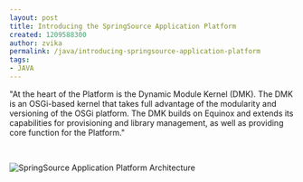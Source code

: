 ```yaml
---
layout: post
title: Introducing the SpringSource Application Platform
created: 1209588300
author: zvika
permalink: /java/introducing-springsource-application-platform
tags:
- JAVA
---
```

<p><span class="thmr_call" id="thmr_42"><span class="thmr_call" id="thmr_6"><p>&quot;At the heart of the Platform is the Dynamic Module Kernel (DMK). The DMK is an OSGi-based kernel that takes full advantage of the modularity and versioning of the OSGi platform. The DMK builds on Equinox and extends its capabilities for provisioning and library management, as well as providing core function for the Platform.&quot;</p><p>&nbsp;</p><p><img id="image322" src="http://blog.springsource.com/main/wp-content/uploads/2008/04/architecture.png" rel="lightbox" alt="SpringSource Application Platform Architecture" /></p></span></span></p>
